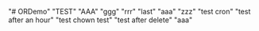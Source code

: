 "# ORDemo" 
"TEST"
"AAA"
"ggg"
"rrr"
"last"
"aaa"
"zzz"
"test cron"
"test after an hour"
"test chown test"
"test after delete"
"aaa"